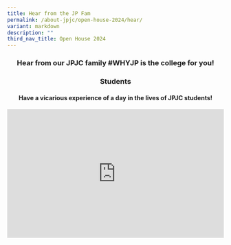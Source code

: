 ```yaml
---
title: Hear from the JP Fam
permalink: /about-jpjc/open-house-2024/hear/
variant: markdown
description: ""
third_nav_title: Open House 2024
---
```

<div align="justify">

<h3><center>Hear from our JPJC family #WHYJP is the college for you!</center></h3>
	
<h3><center>Students</center></h3>
<h4><center>Have a vicarious experience of a day in the lives of JPJC students!</center></h4>
<center><iframe allowfullscreen="" allow="accelerometer; autoplay; clipboard-write; encrypted-media; gyroscope; picture-in-picture; web-share" frameborder="0" title="YouTube video player" src="https://www.youtube.com/embed/z9U1hcVUypE?si=K0SL3hKwJtNP8QcY" width="100%" height="300"></iframe>	</center>
	
</div>